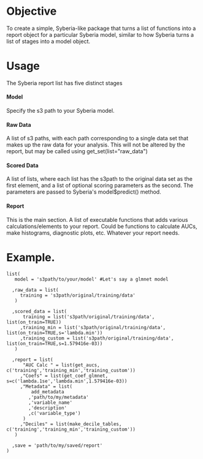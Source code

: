 # Objective

To create a simple, Syberia-like package that turns a list of functions into a report object for a particular Syberia model, similar to how Syberia turns a list of stages into a model object. 


# Usage

The Syberia report list has five distinct stages

#### Model

Specify the s3 path to your Syberia model. 

#### Raw Data

A list of s3 paths, with each path corresponding to a single data set that makes up the raw data for your analysis. This will not be altered by the report, but may be called using get_set(list="raw_data")

#### Scored Data

A list of lists, where each list has the s3path to the original data set as the first element, and a list of optional scoring parameters as the second. The parameters are passed to Syberia's model$predict() method. 

#### Report 

This is the main section. A list of executable functions that adds various calculations/elements to your report. Could be functions to calculate AUCs, make histograms, diagnostic plots, etc. Whatever your report needs. 



# Example. 
```
list(
   model = 's3path/to/your/model' #Let's say a glmnet model
  
  ,raw_data = list(
     training = 's3path/original/training/data'
   )
  
  ,scored_data = list(
      training = list('s3path/original/training/data', list(on_train=TRUE))
     ,training_min = list('s3path/original/training/data', list(on_train=TRUE,s='lambda.min'))
     ,training_custom = list('s3path/original/training/data', list(on_train=TRUE,s=1.579416e-03))
   )
  
  ,report = list(
      "AUC Calc " = list(get_aucs, c('training','training_min','training_custom'))
     ,"Coefs" = list(get_coef_glmnet, s=c('lambda.1se','lambda.min',1.579416e-03))
     ,"Metadata" = list(
         add_metadata
        ,'path/to/my/metadata'
        ,'variable_name'
        ,'description'
        ,c('variable_type')
      )
     ,"Deciles" = list(make_decile_tables, c('training','training_min','training_custom'))
   ) 
  
  ,save = 'path/to/my/saved/report'
)
```
